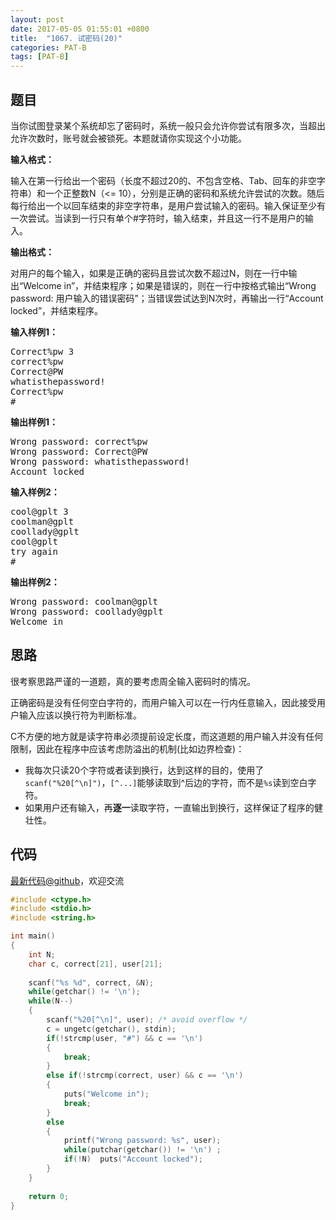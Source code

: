 ```yaml
---
layout: post
date: 2017-05-05 01:55:01 +0800
title:  "1067. 试密码(20)"
categories: PAT-B
tags: [PAT-B]
---
```


## 题目

<div id="problemContent">
<p>当你试图登录某个系统却忘了密码时，系统一般只会允许你尝试有限多次，当超出允许次数时，账号就会被锁死。本题就请你实现这个小功能。
</p>
<p><b>
输入格式：
</b></p>
<p>
输入在第一行给出一个密码（长度不超过20的、不包含空格、Tab、回车的非空字符串）和一个正整数N（&lt;= 10），分别是正确的密码和系统允许尝试的次数。随后每行给出一个以回车结束的非空字符串，是用户尝试输入的密码。输入保证至少有一次尝试。当读到一行只有单个#字符时，输入结束，并且这一行不是用户的输入。
</p>
<p><b>
输出格式：
</b></p>
<p>
对用户的每个输入，如果是正确的密码且尝试次数不超过N，则在一行中输出“Welcome in”，并结束程序；如果是错误的，则在一行中按格式输出“Wrong password: 用户输入的错误密码”；当错误尝试达到N次时，再输出一行“Account locked”，并结束程序。
</p>
<b>输入样例1：</b><pre>
Correct%pw 3
correct%pw
Correct@PW
whatisthepassword!
Correct%pw
#
</pre>
<b>输出样例1：</b><pre>
Wrong password: correct%pw
Wrong password: Correct@PW
Wrong password: whatisthepassword!
Account locked
</pre>
<b>输入样例2：</b><pre>
cool@gplt 3
coolman@gplt
coollady@gplt
cool@gplt
try again
#
</pre>
<b>输出样例2：</b><pre>
Wrong password: coolman@gplt
Wrong password: coollady@gplt
Welcome in
</pre>
</div>

## 思路

很考察思路严谨的一道题，真的要考虑周全输入密码时的情况。

正确密码是没有任何空白字符的，而用户输入可以在一行内任意输入，因此接受用户输入应该以换行符为判断标准。

C不方便的地方就是读字符串必须提前设定长度，而这道题的用户输入并没有任何限制，因此在程序中应该考虑防溢出的机制(比如边界检查)：
- 我每次只读20个字符或者读到换行，达到这样的目的，使用了`scanf("%20[^\n]")`，```[^...]```能够读取到^后边的字符，而不是`%s`读到空白字符。
- 如果用户还有输入，再**逐一**读取字符，一直输出到换行，这样保证了程序的健壮性。

## 代码

[最新代码@github](https://github.com/OliverLew/PAT/blob/master/PATBasic/1067.c)，欢迎交流
```c
#include <ctype.h>
#include <stdio.h>
#include <string.h>

int main()
{
    int N;
    char c, correct[21], user[21];
    
    scanf("%s %d", correct, &N);
    while(getchar() != '\n');
    while(N--)
    {
        scanf("%20[^\n]", user); /* avoid overflow */
        c = ungetc(getchar(), stdin);
        if(!strcmp(user, "#") && c == '\n')
        {
            break;
        }
        else if(!strcmp(correct, user) && c == '\n')
        {
            puts("Welcome in");
            break;
        }
        else
        {
            printf("Wrong password: %s", user);
            while(putchar(getchar()) != '\n') ;
            if(!N)  puts("Account locked");
        }
    }
    
    return 0;
}

```